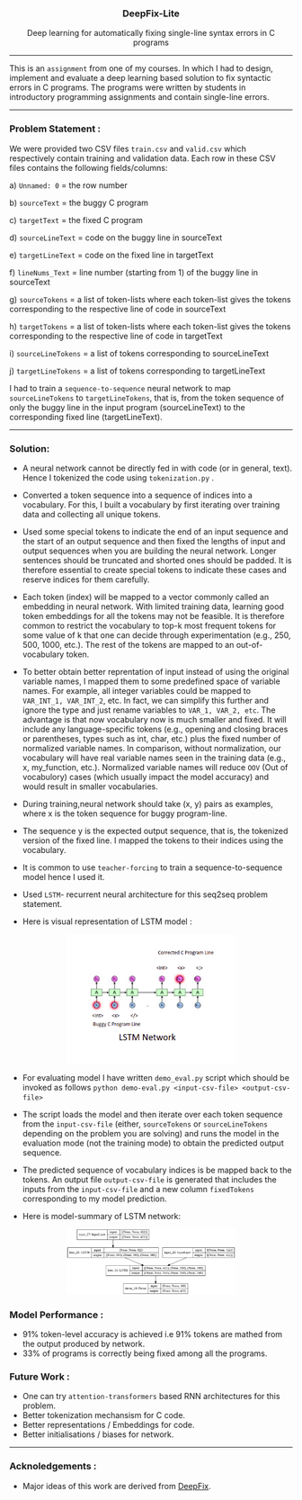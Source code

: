 <p align="center">
<h3 align="center">DeepFix-Lite</h3>
<div align="center">
<p>Deep learning for automatically fixing single-line syntax errors in C programs</p>


</div>

------------------------------------------

This is an `assignment` from one of my courses. In which I had to design, implement and evaluate a deep learning based solution to fix syntactic errors in C programs. The programs were written by students in
introductory programming assignments and contain single-line errors.

------------------------------------------
### Problem Statement :
We were provided two CSV files `train.csv` and `valid.csv` which respectively contain training and validation data. Each row in these CSV files contains the following fields/columns:

a) `Unnamed: 0` = the row number

b) `sourceText` = the buggy C program

c) `targetText` = the fixed C program

d) `sourceLineText` = code on the buggy line in sourceText

e) `targetLineText` = code on the fixed line in targetText

f) `lineNums_Text` = line number (starting from 1) of the buggy line in sourceText

g) `sourceTokens` = a list of token-lists where each token-list gives the tokens
corresponding to the respective line of code in sourceText

h) `targetTokens` = a list of token-lists where each token-list gives the tokens
corresponding to the respective line of code in targetText

i) `sourceLineTokens` = a list of tokens corresponding to sourceLineText

j) `targetLineTokens` = a list of tokens corresponding to targetLineText



I had to train a `sequence-to-sequence` neural network to
map `sourceLineTokens` to `targetLineTokens`, that is, from the token sequence of only the buggy line in the input program (sourceLineText) to the corresponding
fixed line (targetLineText).

------------------------------------------
### Solution: 
- A neural network cannot be directly fed in with code (or in general, text). Hence I
tokenized the code using `tokenization.py` . 
- Converted a token sequence into a sequence of indices into a vocabulary. For
this, I built a vocabulary by first iterating over training data and
collecting all unique tokens.
- Used some special tokens to indicate the end of an input sequence and the
start of an output sequence and then fixed the lengths of input and output
sequences when you are building the neural network. Longer sentences should be
truncated and shorted ones should be padded. It is therefore essential to create special
tokens to indicate these cases and reserve indices for them carefully.
- Each token (index) will be mapped to a vector commonly called an
embedding in neural network. With limited training data, learning good token
embeddings for all the tokens may not be feasible. It is therefore common to restrict the
vocabulary to top-k most frequent tokens for some value of k that one can decide
through experimentation (e.g., 250, 500, 1000, etc.). The rest of the tokens are
mapped to an out-of-vocabulary token.
- To better obtain better reprentation of input instead of using the
original variable names, I mapped them to some predefined space of variable names. For
example, all integer variables could be mapped to `VAR_INT_1, VAR_INT_2`, etc. In fact,
we can simplify this further and ignore the type and just rename variables to `VAR_1,
VAR_2, etc`. The advantage is that now vocabulary
now is much smaller and fixed. It will include any language-specific tokens (e.g.,
opening and closing braces or parentheses, types such as int, char, etc.) plus the fixed
number of normalized variable names. In comparison, without normalization, our
vocabulary will have real variable names seen in the training data (e.g., x, my_function,
etc.). Normalized variable names will reduce `OOV` (Out of vocabulory) cases (which usually impact the
model accuracy) and would result in smaller vocabularies.
- During training,neural network should take (x, y) pairs as examples, where x is the
token sequence for buggy program-line.
- The sequence y is the expected output sequence,
that is, the tokenized version of the fixed line. I mapped the tokens to their
indices using the vocabulary.
- It is common to use `teacher-forcing` to train a sequence-to-sequence model hence I used it.
- Used  `LSTM`- recurrent neural architecture for this seq2seq problem statement. 
  
- Here is visual representation of LSTM model :
<p align="center">
  <a href="" rel="noopener">
 <img width=300px src="./img/architecture.png" alt="chintak-logo"></a>
</p>

- For evaluating model I have written `demo_eval.py` script which should be invoked as follows
`python demo-eval.py <input-csv-file> <output-csv-file>`
- The script loads the model and then iterate over each token sequence from the `input-csv-file` (either,
`sourceTokens` or `sourceLineTokens` depending on the problem you are solving) and runs
the model in the evaluation mode (not the training mode) to obtain the predicted output
sequence. 
- The predicted sequence of vocabulary indices is be mapped back to the
tokens. An output file `output-csv-file` is
generated that includes the inputs from the `input-csv-file` and a new column `fixedTokens`
corresponding to my model prediction.

- Here is model-summary of LSTM network:
  
<p align="center">
  <a href="" rel="noopener">
 <img width=300px src="./img/model.png" alt="architecture"></a>
</p>

### Model Performance : 
- 91% token-level accuracy is achieved i.e 91% tokens are mathed from the output produced by network.
- 33% of programs is correctly being fixed among all the programs. 


### Future Work :
- One can try `attention-transformers` based RNN architectures for this problem.
- Better tokenization mechansism for C code.
- Better representations / Embeddings for code.
- Better initialisations / biases for network.  

------------------------------------------
### Acknoledgements :

- Major ideas of this work are derived from [DeepFix](http://www.iisc-seal.net/deepfix).
   
